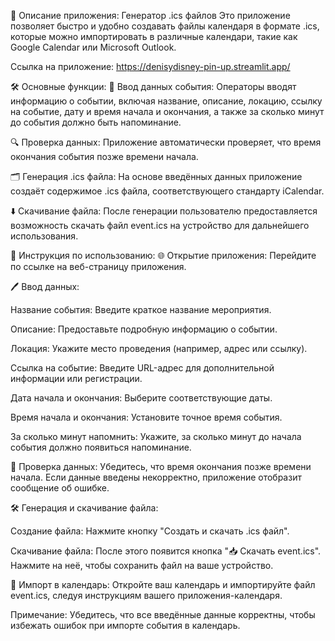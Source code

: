 📄 Описание приложения: Генератор .ics файлов
Это приложение позволяет быстро и удобно создавать файлы календаря в формате .ics, которые можно импортировать в различные календари, такие как Google Calendar или Microsoft Outlook.​

Ссылка на приложение: https://denisydisney-pin-up.streamlit.app/​

🛠 Основные функции:
📝 Ввод данных события: Операторы вводят информацию о событии, включая название, описание, локацию, ссылку на событие, дату и время начала и окончания, а также за сколько минут до события должно быть напоминание.​

🔍 Проверка данных: Приложение автоматически проверяет, что время окончания события позже времени начала.​

🗂 Генерация .ics файла: На основе введённых данных приложение создаёт содержимое .ics файла, соответствующего стандарту iCalendar.​

⬇️ Скачивание файла: После генерации пользователю предоставляется возможность скачать файл event.ics на устройство для дальнейшего использования.​

📝 Инструкция по использованию:
🌐 Открытие приложения: Перейдите по ссылке на веб-страницу приложения.​

🖊 Ввод данных:

Название события: Введите краткое название мероприятия.​

Описание: Предоставьте подробную информацию о событии.​

Локация: Укажите место проведения (например, адрес или ссылку).​

Ссылка на событие: Введите URL-адрес для дополнительной информации или регистрации.​

Дата начала и окончания: Выберите соответствующие даты.​

Время начала и окончания: Установите точное время события.​

За сколько минут напомнить: Укажите, за сколько минут до начала события должно появиться напоминание.​

🔄 Проверка данных: Убедитесь, что время окончания позже времени начала. Если данные введены некорректно, приложение отобразит сообщение об ошибке.​

🛠 Генерация и скачивание файла:

Создание файла: Нажмите кнопку "Создать и скачать .ics файл".​

Скачивание файла: После этого появится кнопка "📥 Скачать event.ics". Нажмите на неё, чтобы сохранить файл на ваше устройство.​

📅 Импорт в календарь: Откройте ваш календарь и импортируйте файл event.ics, следуя инструкциям вашего приложения-календаря.​

Примечание: Убедитесь, что все введённые данные корректны, чтобы избежать ошибок при импорте события в календарь.
